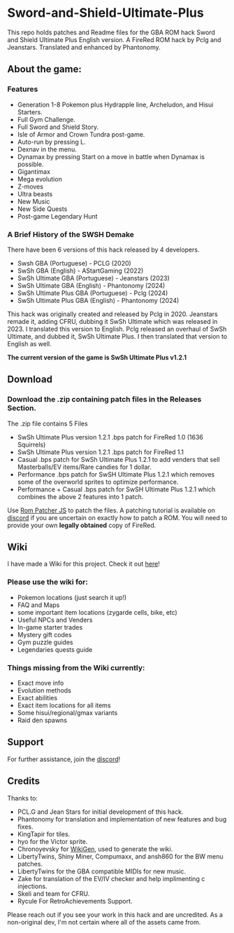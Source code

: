 # Sword-and-Shield-Ultimate-Plus
This repo holds patches and Readme files for the GBA ROM hack Sword and Shield Ultimate Plus English version.
A FireRed ROM hack by Pclg and Jeanstars. Translated and enhanced by Phantonomy.

## About the game: 
### Features
- Generation 1-8 Pokemon plus Hydrapple line, Archeludon, and Hisui Starters.
- Full Gym Challenge.
- Full Sword and Shield Story.
- Isle of Armor and Crown Tundra post-game.
- Auto-run by pressing L.
- Dexnav in the menu.
- Dynamax by pressing Start on a move in battle when Dynamax is possible.
- Gigantimax
- Mega evolution
- Z-moves
- Ultra beasts
- New Music
- New Side Quests
- Post-game Legendary Hunt
### A Brief History of the SWSH Demake

There have been 6 versions of this hack released by 4 developers.

- Swsh GBA (Portuguese) - PCLG (2020)
- SwSh GBA (English) - AStartGaming (2022)
- SwSh Ultimate GBA (Portuguese) - Jeanstars (2023)
- SwSh Ultimate GBA (English) - Phantonomy (2024)
- SwSh Ultimate Plus GBA (Portuguese) - Pclg (2024)
- SwSh Ultimate Plus GBA (English) - Phantonomy (2024)

This hack was originally created and released by Pclg in 2020. Jeanstars remade it, adding CFRU, dubbing it SwSh Ultimate which was released in 2023. I translated this version to English. Pclg released an overhaul of SwSh Ultimate, and dubbed it, SwSh Ultimate Plus. I then translated that version to English as well.

**The current version of the game is SwSh Ultimate Plus v1.2.1**

## Download
### Download the .zip containing patch files in the **Releases** Section.
The .zip file contains 5 Files
- SwSh Ultimate Plus version 1.2.1 .bps patch for FireRed 1.0 (1636 Squirrels)
- SwSh Ultimate Plus version 1.2.1 .bps patch for FireRed 1.1 
- Casual .bps patch for SwSh Ultimate Plus 1.2.1  to add venders that sell Masterballs/EV items/Rare candies for 1 dollar.
- Performance .bps patch for SwSH Ultimate Plus 1.2.1 which removes some of the overworld sprites to optimize performance.
- Performance + Casual .bps patch for SwSH Ultimate Plus 1.2.1 which combines the above 2 features into 1 patch.

Use [Rom Patcher JS](https://www.marcrobledo.com/RomPatcher.js/legacy/) to patch the files.
A patching tutorial is available on [discord](https://discord.gg/5KaesJHx9e) if you are uncertain on exactly how to patch a ROM.
You will need to provide your own **legally obtained** copy of FireRed.
  
  
## Wiki
I have made a Wiki for this project. Check it out [here](https://ddaretrogamer.github.io/sword-and-shield-ultimate-plus-wiki/)!
### Please use the wiki for:
- Pokemon locations (just search it up!)
- FAQ and Maps
- some important item locations (zygarde cells, bike, etc)
- Useful NPCs and Venders
- In-game starter trades
- Mystery gift codes
- Gym puzzle guides
- Legendaries quests guide

### Things missing from the Wiki currently:
- Exact move info
- Evolution methods
- Exact abilities
- Exact item locations for all items
- Some hisui/regional/gmax variants
- Raid den spawns

## Support
For further assistance, join the [discord](https://discord.gg/5KaesJHx9e)!

## Credits
Thanks to:
- PCL.G and Jean Stars for initial development of this hack.
- Phantonomy for translation and implementation of new features and bug fixes.
- KingTapir for tiles.
- hyo for the Victor sprite.
- Chronoyevsky for [WikiGen](https://github.com/AkeemAllen/WikiGen), used to generate the wiki.
- LibertyTwins, Shiny Miner, Compumaxx, and ansh860 for the BW menu patches.
- LibertyTwins for the GBA compatible MIDIs for new music.
- Zake for translation of the EV/IV checker and help implimenting c injections.
- Skeli and team for CFRU.
- Rycule For RetroAchievements Support.
  
Please reach out if you see your work in this hack and are uncredited. As a non-original dev, I'm not certain where all of the assets came from.
